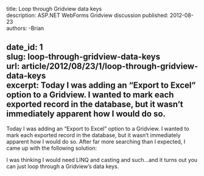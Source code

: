 title: Loop through Gridview data keys  
description: ASP.NET WebForms Gridview discussion
published: 2012-08-23  
authors: 
  -Brian  
  
date_id: 1  
slug: loop-through-gridview-data-keys  
url: article/2012/08/23/1/loop-through-gridview-data-keys  
excerpt: Today I was adding an “Export to Excel” option to a Gridview. I wanted to mark each exported record in the database, but it wasn’t immediately apparent how I would do so.  
---
Today I was adding an “Export to Excel” option to a Gridview. I wanted to mark each exported record in the database, but it wasn’t immediately apparent how I would do so. After far more searching than I expected, I came up with the following solution:

<script src="https://gist.github.com/8260040.js"> </script>

I was thinking I would need LINQ and casting and such…and it turns out you can just loop through a Gridview’s data keys.